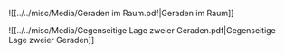 
![[../../misc/Media/Geraden im Raum.pdf|Geraden im Raum]]



![[../../misc/Media/Gegenseitige Lage zweier Geraden.pdf|Gegenseitige Lage zweier Geraden]]

